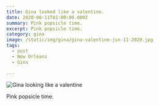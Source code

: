 ```yaml
---
title: Gina looked like a valentine.
date: 2020-06-11T01:00:00.000Z
summary: Pink popsicle time.
excerpt: Pink popsicle time.
category: gina
image: /static/img/gina/gina-valentine-jun-11-2020.jpg
tags:
  - post
  - New Orleans
  - Gina
  
---
```


![Gina looking like a valentine](/static/img/gina/gina-valentine-jun-11-2020.jpg "Gina looking like a valentine")

Pink popsicle time.
